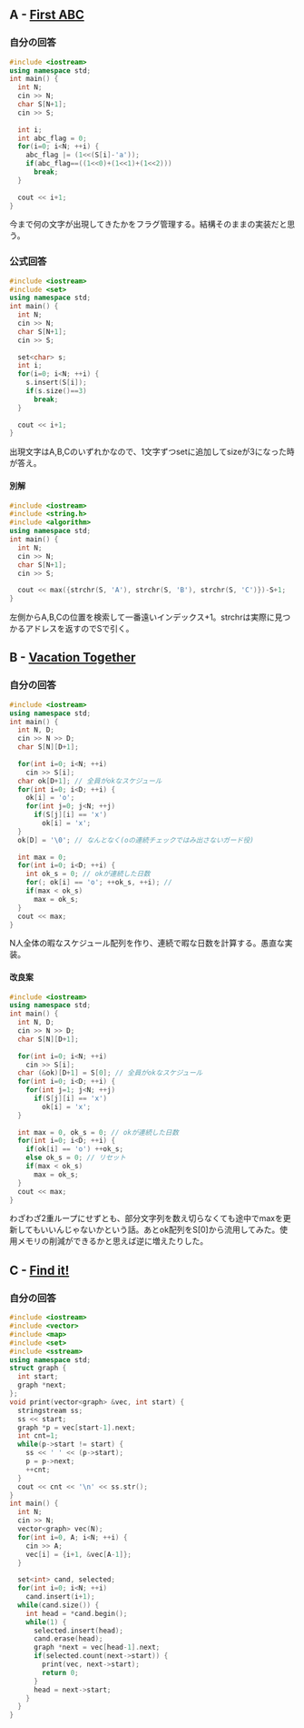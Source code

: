 ## A - [First ABC](https://atcoder.jp/contests/abc311/tasks/abc311_a)

### 自分の回答
```C++
#include <iostream>
using namespace std;
int main() {
  int N;
  cin >> N;
  char S[N+1];
  cin >> S;
  
  int i;
  int abc_flag = 0;
  for(i=0; i<N; ++i) {
    abc_flag |= (1<<(S[i]-'a'));
    if(abc_flag==((1<<0)+(1<<1)+(1<<2)))
      break;
  }
  
  cout << i+1;
}
```
今まで何の文字が出現してきたかをフラグ管理する。結構そのままの実装だと思う。

### 公式回答
```C++
#include <iostream>
#include <set>
using namespace std;
int main() {
  int N;
  cin >> N;
  char S[N+1];
  cin >> S;
  
  set<char> s;
  int i;
  for(i=0; i<N; ++i) {
    s.insert(S[i]);
    if(s.size()==3)
      break;
  }
  
  cout << i+1;
}
```
出現文字はA,B,Cのいずれかなので、1文字ずつsetに追加してsizeが3になった時が答え。
#### 別解
```C++
#include <iostream>
#include <string.h>
#include <algorithm>
using namespace std;
int main() {
  int N;
  cin >> N;
  char S[N+1];
  cin >> S;
  
  cout << max({strchr(S, 'A'), strchr(S, 'B'), strchr(S, 'C')})-S+1;
}
```
左側からA,B,Cの位置を検索して一番遠いインデックス+1。strchrは実際に見つかるアドレスを返すのでSで引く。

## B - [Vacation Together](https://atcoder.jp/contests/abc311/tasks/abc311_b)

### 自分の回答
```C++
#include <iostream>
using namespace std;
int main() {
  int N, D;
  cin >> N >> D;
  char S[N][D+1];
  
  for(int i=0; i<N; ++i)
    cin >> S[i];
  char ok[D+1]; // 全員がokなスケジュール
  for(int i=0; i<D; ++i) {
    ok[i] = 'o';
    for(int j=0; j<N; ++j)
      if(S[j][i] == 'x')
        ok[i] = 'x';
  }
  ok[D] = '\0'; // なんとなく(oの連続チェックではみ出さないガード役)
  
  int max = 0;
  for(int i=0; i<D; ++i) {
    int ok_s = 0; // okが連続した日数
    for(; ok[i] == 'o'; ++ok_s, ++i); // 
    if(max < ok_s)
      max = ok_s;
  }
  cout << max;
}
```
N人全体の暇なスケジュール配列を作り、連続で暇な日数を計算する。愚直な実装。

#### 改良案
```C++
#include <iostream>
using namespace std;
int main() {
  int N, D;
  cin >> N >> D;
  char S[N][D+1];
  
  for(int i=0; i<N; ++i)
    cin >> S[i];
  char (&ok)[D+1] = S[0]; // 全員がokなスケジュール
  for(int i=0; i<D; ++i) {
    for(int j=1; j<N; ++j)
      if(S[j][i] == 'x')
        ok[i] = 'x';
  }
  
  int max = 0, ok_s = 0; // okが連続した日数
  for(int i=0; i<D; ++i) {
    if(ok[i] == 'o') ++ok_s;
    else ok_s = 0; // リセット
    if(max < ok_s)
      max = ok_s;
  }
  cout << max;
}
```
わざわざ2重ループにせずとも、部分文字列を数え切らなくても途中でmaxを更新してもいいんじゃないかという話。あとok配列をS[0]から流用してみた。使用メモリの削減ができるかと思えば逆に増えたりした。

## C - [Find it!](https://atcoder.jp/contests/abc311/tasks/abc311_c)

### 自分の回答
```C++
#include <iostream>
#include <vector>
#include <map>
#include <set>
#include <sstream>
using namespace std;
struct graph {
  int start;
  graph *next;
};
void print(vector<graph> &vec, int start) {
  stringstream ss;
  ss << start;
  graph *p = vec[start-1].next;
  int cnt=1;
  while(p->start != start) {
    ss << ' ' << (p->start);
    p = p->next;
    ++cnt;
  }
  cout << cnt << '\n' << ss.str();
}
int main() {
  int N;
  cin >> N;
  vector<graph> vec(N);
  for(int i=0, A; i<N; ++i) {
    cin >> A;
    vec[i] = {i+1, &vec[A-1]};
  }
  
  set<int> cand, selected;
  for(int i=0; i<N; ++i)
    cand.insert(i+1);
  while(cand.size()) {
    int head = *cand.begin();
    while(1) {
      selected.insert(head);
      cand.erase(head);
      graph *next = vec[head-1].next;
      if(selected.count(next->start)) {
        print(vec, next->start);
        return 0;
      }
      head = next->start;
    }
  }
}
```